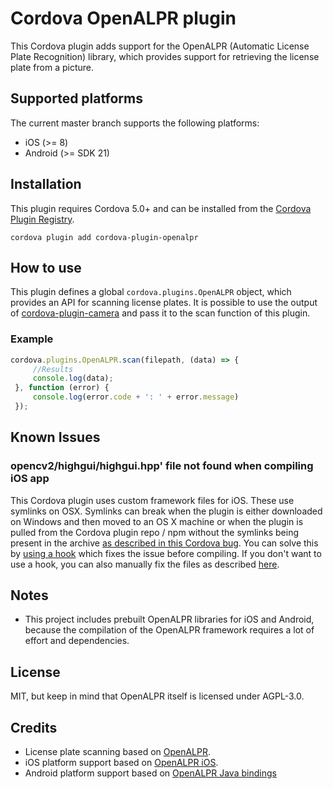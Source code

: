 # Cordova OpenALPR plugin
This Cordova plugin adds support for the OpenALPR (Automatic License Plate Recognition) library, which provides support for retrieving the license plate from a picture.

## Supported platforms
The current master branch supports the following platforms:
- iOS (>= 8)
- Android (>= SDK 21)

## Installation
This plugin requires Cordova 5.0+ and can be installed from the [Cordova Plugin Registry](https://cordova.apache.org/plugins/). 

`cordova plugin add cordova-plugin-openalpr`

## How to use
This plugin defines a global `cordova.plugins.OpenALPR` object, which provides an API for scanning license plates. It is possible to use the output of [cordova-plugin-camera](https://cordova.apache.org/docs/en/latest/reference/cordova-plugin-camera/) and pass it to the scan function of this plugin.

### Example
```javascript
cordova.plugins.OpenALPR.scan(filepath, (data) => {
     //Results
     console.log(data);
 }, function (error) {
     console.log(error.code + ': ' + error.message)
 });
 ```

## Known Issues 
### opencv2/highgui/highgui.hpp' file not found when compiling iOS app
This Cordova plugin uses custom framework files for iOS. These use symlinks on OSX. Symlinks can break when the plugin is either downloaded on Windows and then moved to an OS X machine or when the plugin is pulled from the Cordova plugin repo / npm without the symlinks being present in the archive [as described in this Cordova bug](https://issues.apache.org/jira/browse/CB-6092). You can solve this by [using a hook](https://github.com/MicrosoftDocs/cordova-docs/blob/master/articles/tips-and-workarounds/ios/ios-plugin-symlink-fix/tips-and-workarounds-ios-ios-plugin-symlink-fix-readme.md) which fixes the issue before compiling. If you don't want to use a hook, you can also manually fix the files as described [here](https://github.com/iMicknl/cordova-plugin-openalpr/issues/12).

## Notes
- This project includes prebuilt OpenALPR libraries for iOS and Android, because the compilation of the OpenALPR framework requires a lot of effort and dependencies.

## License
MIT, but keep in mind that OpenALPR itself is licensed under AGPL-3.0.

## Credits
- License plate scanning based on [OpenALPR](https://github.com/openalpr/openalpr).
- iOS platform support based on [OpenALPR iOS](https://github.com/twelve17/openalpr-ios).
- Android platform support based on [OpenALPR Java bindings](https://github.com/openalpr/openalpr/tree/master/src/bindings/java)
